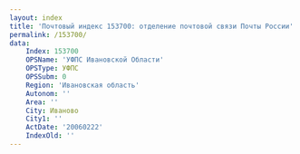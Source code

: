 ```yaml
---
layout: index
title: 'Почтовый индекс 153700: отделение почтовой связи Почты России'
permalink: /153700/
data:
    Index: 153700
    OPSName: 'УФПС Ивановской Области'
    OPSType: УФПС
    OPSSubm: 0
    Region: 'Ивановская область'
    Autonom: ''
    Area: ''
    City: Иваново
    City1: ''
    ActDate: '20060222'
    IndexOld: ''
---
```

